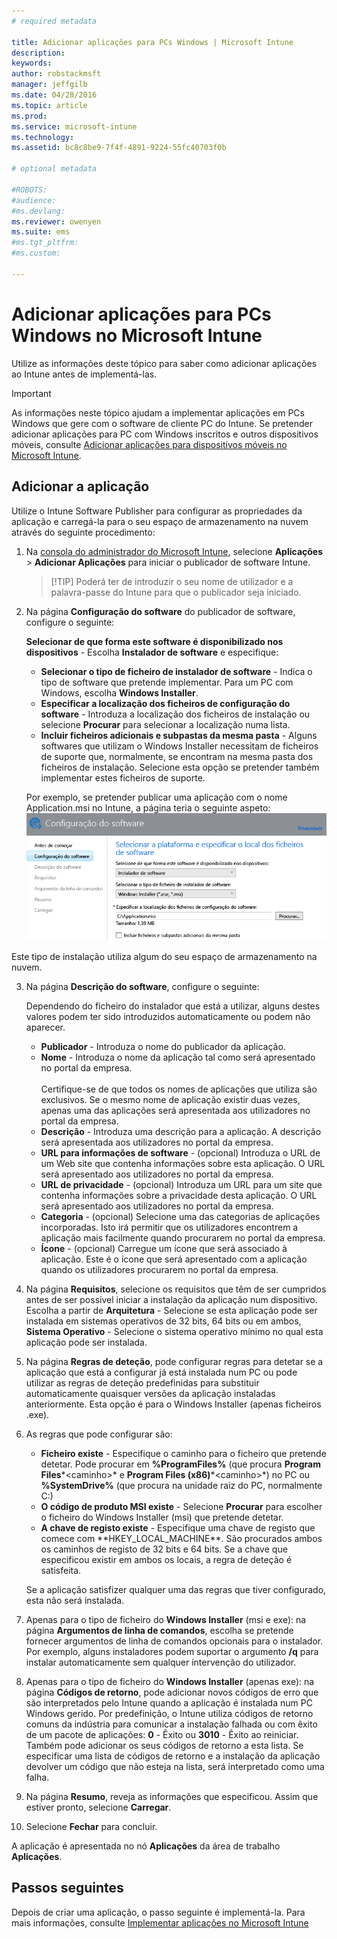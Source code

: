 ```yaml
---
# required metadata

title: Adicionar aplicações para PCs Windows | Microsoft Intune
description:
keywords:
author: robstackmsft
manager: jeffgilb
ms.date: 04/28/2016
ms.topic: article
ms.prod:
ms.service: microsoft-intune
ms.technology:
ms.assetid: bc8c8be9-7f4f-4891-9224-55fc40703f0b

# optional metadata

#ROBOTS:
#audience:
#ms.devlang:
ms.reviewer: owenyen
ms.suite: ems
#ms.tgt_pltfrm:
#ms.custom:

---
```


# Adicionar aplicações para PCs Windows no Microsoft Intune

Utilize as informações deste tópico para saber como adicionar aplicações ao Intune antes de implementá-las.

> [!IMPORTANT]
> As informações neste tópico ajudam a implementar aplicações em PCs Windows que gere com o software de cliente PC do Intune. Se pretender adicionar aplicações para PC com Windows inscritos e outros dispositivos móveis, consulte [Adicionar aplicações para dispositivos móveis no Microsoft Intune](add-apps-for-mobile-devices-in-microsoft-intune.md).


## Adicionar a aplicação
Utilize o Intune Software Publisher para configurar as propriedades da aplicação e carregá-la para o seu espaço de armazenamento na nuvem através do seguinte procedimento:

1.  Na [consola do administrador do Microsoft Intune](https://manage.microsoft.com), selecione **Aplicações** &gt; **Adicionar Aplicações** para iniciar o publicador de software Intune.

    > [!TIP] Poderá ter de introduzir o seu nome de utilizador e a palavra-passe do Intune para que o publicador seja iniciado.



2.  Na página **Configuração do software** do publicador de software, configure o seguinte:

    **Selecionar de que forma este software é disponibilizado nos dispositivos** - Escolha **Instalador de software** e especifique:

    - **Selecionar o tipo de ficheiro de instalador de software** - Indica o tipo de software que pretende implementar. Para um PC com Windows, escolha **Windows Installer**.
    - **Especificar a localização dos ficheiros de configuração do software** - Introduza a localização dos ficheiros de instalação ou selecione **Procurar** para selecionar a localização numa lista.
    - **Incluir ficheiros adicionais e subpastas da mesma pasta** - Alguns softwares que utilizam o Windows Installer necessitam de ficheiros de suporte que, normalmente, se encontram na mesma pasta dos ficheiros de instalação. Selecione esta opção se pretender também implementar estes ficheiros de suporte.

    Por exemplo, se pretender publicar uma aplicação com o nome Application.msi no Intune, a página teria o seguinte aspeto: ![PC Software Publisher](./media/publisher-for-pc.png)

   Este tipo de instalação utiliza algum do seu espaço de armazenamento na nuvem.

3.  Na página **Descrição do software**, configure o seguinte:

    Dependendo do ficheiro do instalador que está a utilizar, alguns destes valores podem ter sido introduzidos automaticamente ou podem não aparecer.

    - **Publicador** - Introduza o nome do publicador da aplicação.
    - **Nome** - Introduza o nome da aplicação tal como será apresentado no portal da empresa.<br /><br />Certifique-se de que todos os nomes de aplicações que utiliza são exclusivos. Se o mesmo nome de aplicação existir duas vezes, apenas uma das aplicações será apresentada aos utilizadores no portal da empresa.
    - **Descrição** - Introduza uma descrição para a aplicação. A descrição será apresentada aos utilizadores no portal da empresa.
    - **URL para informações de software** - (opcional) Introduza o URL de um Web site que contenha informações sobre esta aplicação. O URL será apresentado aos utilizadores no portal da empresa.
    - **URL de privacidade** - (opcional) Introduza um URL para um site que contenha informações sobre a privacidade desta aplicação. O URL será apresentado aos utilizadores no portal da empresa.
    - **Categoria** - (opcional) Selecione uma das categorias de aplicações incorporadas. Isto irá permitir que os utilizadores encontrem a aplicação mais facilmente quando procurarem no portal da empresa.
    - **Ícone** - (opcional) Carregue um ícone que será associado à aplicação. Este é o ícone que será apresentado com a aplicação quando os utilizadores procurarem no portal da empresa.



4.  Na página **Requisitos**, selecione os requisitos que têm de ser cumpridos antes de ser possível iniciar a instalação da aplicação num dispositivo. Escolha a partir de **Arquitetura** - Selecione se esta aplicação pode ser instalada em sistemas operativos de 32 bits, 64 bits ou em ambos, **Sistema Operativo** - Selecione o sistema operativo mínimo no qual esta aplicação pode ser instalada.

5.  Na página **Regras de deteção**, pode configurar regras para detetar se a aplicação que está a configurar já está instalada num PC ou pode utilizar as regras de deteção predefinidas para substituir automaticamente quaisquer versões da aplicação instaladas anteriormente. Esta opção é para o Windows Installer (apenas ficheiros .exe).
6.  
    As regras que pode configurar são:
    - **Ficheiro existe** - Especifique o caminho para o ficheiro que pretende detetar. Pode procurar em **%ProgramFiles%** (que procura **Program Files**\*&lt;caminho&gt;* e **Program Files (x86)**\*&lt;caminho&gt;*) no PC ou **%SystemDrive%** (que procura na unidade raiz do PC, normalmente C:)
    - **O código de produto MSI existe** - Selecione **Procurar** para escolher o ficheiro do Windows Installer (msi) que pretende detetar. 
    - **A chave de registo existe** - Especifique uma chave de registo que comece com **HKEY_LOCAL_MACHINE\**. São procurados ambos os caminhos de registo de 32 bits e 64 bits. Se a chave que especificou existir em ambos os locais, a regra de deteção é satisfeita.

    Se a aplicação satisfizer qualquer uma das regras que tiver configurado, esta não será instalada.

7.  Apenas para o tipo de ficheiro do **Windows Installer** (msi e exe): na página **Argumentos de linha de comandos**, escolha se pretende fornecer argumentos de linha de comandos opcionais para o instalador. Por exemplo, alguns instaladores podem suportar o argumento **/q** para instalar automaticamente sem qualquer intervenção do utilizador.

8.  Apenas para o tipo de ficheiro do **Windows Installer** (apenas exe): na página **Códigos de retorno**, pode adicionar novos códigos de erro que são interpretados pelo Intune quando a aplicação é instalada num PC Windows gerido.
    Por predefinição, o Intune utiliza códigos de retorno comuns da indústria para comunicar a instalação falhada ou com êxito de um pacote de aplicações: **0** - Êxito ou **3010** - Êxito ao reiniciar. Também pode adicionar os seus códigos de retorno a esta lista. Se especificar uma lista de códigos de retorno e a instalação da aplicação devolver um código que não esteja na lista, será interpretado como uma falha.

9.  Na página **Resumo**, reveja as informações que especificou. Assim que estiver pronto, selecione **Carregar**.

10. Selecione **Fechar** para concluir.

A aplicação é apresentada no nó **Aplicações** da área de trabalho **Aplicações**.

## Passos seguintes

Depois de criar uma aplicação, o passo seguinte é implementá-la. Para mais informações, consulte [Implementar aplicações no Microsoft Intune](deploy-apps.md)

<!--HONumber=Jun16_HO2-->


